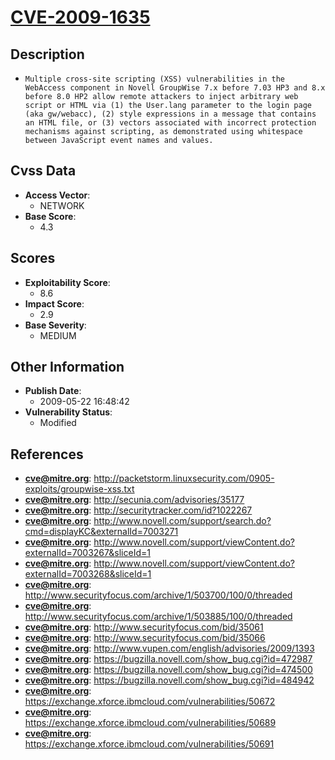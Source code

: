 
# [CVE-2009-1635](https://cve.mitre.org/cgi-bin/cvename.cgi?name=CVE-2009-1635)

## Description

- `Multiple cross-site scripting (XSS) vulnerabilities in the WebAccess component in Novell GroupWise 7.x before 7.03 HP3 and 8.x before 8.0 HP2 allow remote attackers to inject arbitrary web script or HTML via (1) the User.lang parameter to the login page (aka gw/webacc), (2) style expressions in a message that contains an HTML file, or (3) vectors associated with incorrect protection mechanisms against scripting, as demonstrated using whitespace between JavaScript event names and values.`

## Cvss Data

- **Access Vector**:
  - NETWORK
- **Base Score**:
  - 4.3

## Scores

- **Exploitability Score**:
  - 8.6
- **Impact Score**:
  - 2.9
- **Base Severity**:
  - MEDIUM

## Other Information

- **Publish Date**:
  - 2009-05-22 16:48:42
- **Vulnerability Status**:
  - Modified

## References

- **cve@mitre.org**: http://packetstorm.linuxsecurity.com/0905-exploits/groupwise-xss.txt
- **cve@mitre.org**: http://secunia.com/advisories/35177
- **cve@mitre.org**: http://securitytracker.com/id?1022267
- **cve@mitre.org**: http://www.novell.com/support/search.do?cmd=displayKC&externalId=7003271
- **cve@mitre.org**: http://www.novell.com/support/viewContent.do?externalId=7003267&sliceId=1
- **cve@mitre.org**: http://www.novell.com/support/viewContent.do?externalId=7003268&sliceId=1
- **cve@mitre.org**: http://www.securityfocus.com/archive/1/503700/100/0/threaded
- **cve@mitre.org**: http://www.securityfocus.com/archive/1/503885/100/0/threaded
- **cve@mitre.org**: http://www.securityfocus.com/bid/35061
- **cve@mitre.org**: http://www.securityfocus.com/bid/35066
- **cve@mitre.org**: http://www.vupen.com/english/advisories/2009/1393
- **cve@mitre.org**: https://bugzilla.novell.com/show_bug.cgi?id=472987
- **cve@mitre.org**: https://bugzilla.novell.com/show_bug.cgi?id=474500
- **cve@mitre.org**: https://bugzilla.novell.com/show_bug.cgi?id=484942
- **cve@mitre.org**: https://exchange.xforce.ibmcloud.com/vulnerabilities/50672
- **cve@mitre.org**: https://exchange.xforce.ibmcloud.com/vulnerabilities/50689
- **cve@mitre.org**: https://exchange.xforce.ibmcloud.com/vulnerabilities/50691
